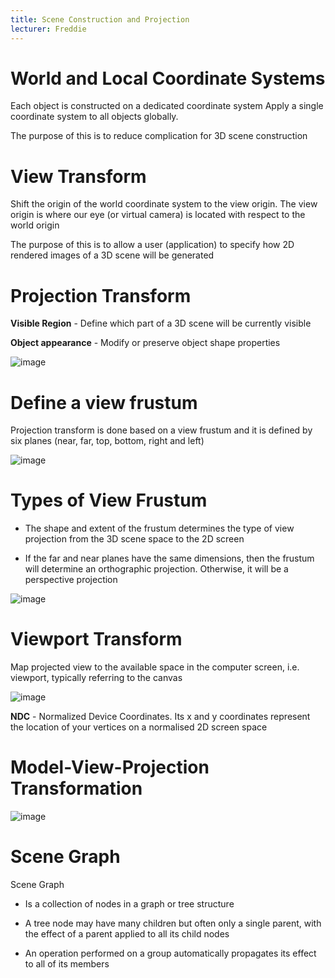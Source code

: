 ```yaml
---
title: Scene Construction and Projection
lecturer: Freddie
---
```


# World and Local Coordinate Systems

<Definition name="Local Coordinates">
Each object is constructed on a dedicated coordinate system
</Definition>

<Definition name="World Coordinates">
Apply a single coordinate system to all objects globally.
</Definition>

The purpose of this is to reduce complication for 3D scene construction

# View Transform

Shift the origin of the world coordinate system to the view origin. The
view origin is where our eye (or virtual camera) is located with respect
to the world origin

The purpose of this is to allow a user (application) to specify how 2D
rendered images of a 3D scene will be generated

# Projection Transform

**Visible Region** - Define which part of a 3D scene will be currently
visible

**Object appearance** - Modify or preserve object shape properties

![image](/img/Year_2/Software_Methodologies/Computer_Graphics/Scene/Projection_Transform.webp)

# Define a view frustum

Projection transform is done based on a view frustum and it is defined
by six planes (near, far, top, bottom, right and left)

![image](/img/Year_2/Software_Methodologies/Computer_Graphics/Scene/View_Frustum.webp)

# Types of View Frustum

-   The shape and extent of the frustum determines the type of view
    projection from the 3D scene space to the 2D screen

-   If the far and near planes have the same dimensions, then the
    frustum will determine an orthographic projection. Otherwise, it
    will be a perspective projection

![image](/img/Year_2/Software_Methodologies/Computer_Graphics/Scene/Frustum_Shape.webp)

# Viewport Transform

Map projected view to the available space in the computer screen, i.e.
viewport, typically referring to the canvas

![image](/img/Year_2/Software_Methodologies/Computer_Graphics/Scene/Viewport_Transform.webp)

**NDC** - Normalized Device Coordinates. Its x and y coordinates
represent the location of your vertices on a normalised 2D screen space

# Model-View-Projection Transformation

![image](/img/Year_2/Software_Methodologies/Computer_Graphics/Scene/Model-View-Projection_Transformation.webp)

# Scene Graph

Scene Graph

-   Is a collection of nodes in a graph or tree structure

-   A tree node may have many children but often only a single parent,
    with the effect of a parent applied to all its child nodes

-   An operation performed on a group automatically propagates its
    effect to all of its members

